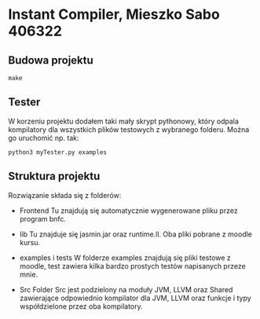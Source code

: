 # Instant Compiler, Mieszko Sabo 406322

## Budowa projektu

```
make
```

## Tester

W korzeniu projektu dodałem taki mały skrypt pythonowy, który odpala kompilatory dla
wszystkich plików testowych z wybranego folderu. Można go uruchomić np. tak:

```
python3 myTester.py examples
```

## Struktura projektu

Rozwiązanie składa się z folderów:

- Frontend
  Tu znajdują się automatycznie wygenerowane pliku przez program bnfc.

- lib
  Tu znajduje się jasmin.jar oraz runtime.ll. Oba pliki pobrane z moodle kursu.

- examples i tests
  W folderze examples znajdują się pliki testowe z moodle, test zawiera kilka bardzo prostych testów napisanych przeze mnie.

- Src
  Folder Src jest podzielony na moduły JVM, LLVM oraz Shared zawierające odpowiednio
  kompilator dla JVM, LLVM oraz funkcje i typy współdzielone przez oba kompilatory.


